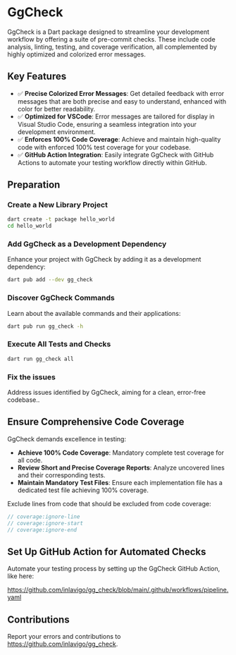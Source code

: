 # GgCheck

GgCheck is a Dart package designed to streamline your development workflow by
offering a suite of pre-commit checks. These include code analysis, linting,
testing, and coverage verification, all complemented by highly optimized and
colorized error messages.

## Key Features

- ✅ **Precise Colorized Error Messages**: Get detailed feedback with error messages that are both precise and easy to understand, enhanced with color for better readability.
- ✅ **Optimized for VSCode**: Error messages are tailored for display in Visual Studio Code, ensuring a seamless integration into your development environment.
- ✅ **Enforces 100% Code Coverage**: Achieve and maintain high-quality code with enforced 100% test coverage for your codebase.
- ✅ **GitHub Action Integration**: Easily integrate GgCheck with GitHub Actions to automate your testing workflow directly within GitHub.

## Preparation

### Create a New Library Project

```bash
dart create -t package hello_world
cd hello_world
```

### Add GgCheck as a Development Dependency

Enhance your project with GgCheck by adding it as a development dependency:

```bash
dart pub add --dev gg_check
```

### Discover GgCheck Commands

Learn about the available commands and their applications:

```bash
dart pub run gg_check -h
```

### Execute All Tests and Checks

```bash
dart run gg_check all
```

### Fix the issues

Address issues identified by GgCheck, aiming for a clean, error-free codebase..

## Ensure Comprehensive Code Coverage

GgCheck demands excellence in testing:

- **Achieve 100% Code Coverage**: Mandatory complete test coverage for all code.
- **Review Short and Precise Coverage Reports**: Analyze uncovered lines and their corresponding tests.
- **Maintain Mandatory Test Files**: Ensure each implementation file has a dedicated test file achieving 100% coverage.

Exclude lines from code that should be excluded from code coverage:

```dart
// coverage:ignore-line
// coverage:ignore-start
// coverage:ignore-end
```

## Set Up GitHub Action for Automated Checks

Automate your testing process by setting up the GgCheck GitHub Action, like here:

<https://github.com/inlavigo/gg_check/blob/main/.github/workflows/pipeline.yaml>

## Contributions

Report your errors and contributions to <https://github.com/inlavigo/gg_check>.
